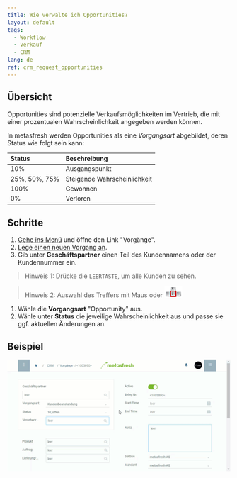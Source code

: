 ```yaml
---
title: Wie verwalte ich Opportunities?
layout: default
tags:
  - Workflow
  - Verkauf
  - CRM
lang: de
ref: crm_request_opportunities
---
```


## Übersicht
Opportunities sind potenzielle Verkaufsmöglichkeiten im Vertrieb, die mit einer prozentualen Wahrscheinlichkeit angegeben werden können.

In metasfresh werden Opportunities als eine *Vorgangsart* abgebildet, deren Status wie folgt sein kann:

| Status     | Beschreibung     |
| :------------- | :------------- |
| 10%        |  Ausgangspunkt
| 25%, 50%, 75%| Steigende Wahrscheinlichkeit
| 100% | Gewonnen
| 0% | Verloren


## Schritte

1. [Gehe ins Menü](Menu) und öffne den Link "Vorgänge".
1. [Lege einen neuen Vorgang an](Neuer_Datensatz_Fenster_Webui).
1. Gib unter **Geschäftspartner** einen Teil des Kundennamens oder der Kundennummer ein.
 > Hinweis 1: Drücke die `LEERTASTE`, um alle Kunden zu sehen.

 > Hinweis 2: Auswahl des Treffers mit Maus oder ![](assets/Workflow_Auftrag_Bis_Rechnung_WebUI-73797.png)

1. Wähle die **Vorgangsart** "Opportunity" aus.
1. Wähle unter **Status** die jeweilige Wahrscheinlichkeit aus und passe sie ggf. aktuellen Änderungen an.


## Beispiel
![](assets/CRM_Vorgang_Opportunities.gif)
